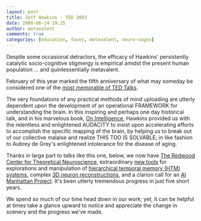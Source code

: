 ```yaml
---
layout: post
title: Jeff Hawkins - TED 2003
date: 2008-06-24 19:25
author: metavalent
comments: true
categories: [education, faves, metavalent, neuro-cogno]
---
```

Despite some occasional detractors, the efficacy of Hawkins' persistently catalytic socio-cognitive stigmergy is empirical amidst the present human population ... and quintessentially metavalent. 

February of this year marked the fifth anniversary of what may someday be considered one of the <a href="http://www.ted.com/index.php/talks/view/id/125">most memorable of TED Talks</a>. 

The very foundations of any practical methods of mind uploading are utterly dependent upon the development of an operational FRAMEWORK for understanding the brain. In this inspiring and perhaps one day historical talk, and in his marvelous book, <a href="http://tinyurl.com/5raumu">On Intelligence</a>, Hawkins provided us with the relentless and enlightened AUDACITY to insist upon accelerating efforts to accomplish the specific mapping of the brain, by helping us to break out of our collective malaise and realize THIS TOO IS SOLVABLE; in like fashion to Aubrey de Grey's enlightened intolerance for the disease of aging.

Thanks in large part to talks like this one, below, we now have <a href="http://redwood.berkeley.edu/">The Redwood Center for Theoretical Neuroscience</a>, extraordinary <a href="http://money.cnn.com/magazines/business2/business2_archive/2007/02/01/8398989/index.htm">new tools</a> for explorations and manipulation of <a href="http://numenta.com/">hierarchical temporal memory (HTM) systems</a>, complex <a href="http://www.mbfbioscience.com/nl_product-demos">3D neuron reconstructions</a>, and a clarion call for an <a href="http://www.kurzweilai.net/articles/art0701.html?printable=1">AI Manhattan Project</a>. It's been utterly tremendous progress in just five short years.

We spend so much of our time head down in our work; yet, it can be helpful at times take a glance upward to notice and appreciate the change in scenery and the progress we've made. 

<!--cut and paste-->


